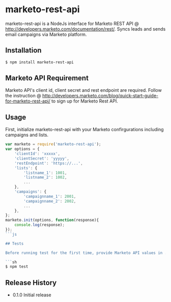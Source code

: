 marketo-rest-api
=========

marketo-rest-api is a NodeJs interface for Marketo REST API @ http://developers.marketo.com/documentation/rest/. Syncs leads and sends email campaigns via Marketo platform.

## Installation

```sh
$ npm install marketo-rest-api
```

## Marketo API Requirement

Marketo API's client id, client secret and rest endpoint are required.
Follow the instruction @ http://developers.marketo.com/blog/quick-start-guide-for-marketo-rest-api/ to sign up for Marketo Rest API.

## Usage

First, initialize marketo-rest-api with your Marketo confirgurations including campaigns and lists. 

```js
var marketo = require('marketo-rest-api');
var options = {
	'clientId': 'xxxxx',
	'clientSecret': 'yyyyy',
	'restEndpoint': 'https://...',
	'lists': {
		'listname_1': 1001,
		'listname_2': 1002,
		...
	},
	'campaigns': {
		'campaignname_1': 2001,
		'campaignname_2': 2002,
		...
	},
};
marketo.init(options, function(response){
    console.log(response);
});
```js

## Tests

Before running test for the first time, provide Marketo API values in ./test/test.json. 

```sh
$ npm test
```

## Release History

* 0.1.0 Initial release
